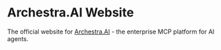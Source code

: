 # Archestra.AI Website

The official website for [Archestra.AI](https://archestra.ai) - the enterprise MCP platform for AI agents.
